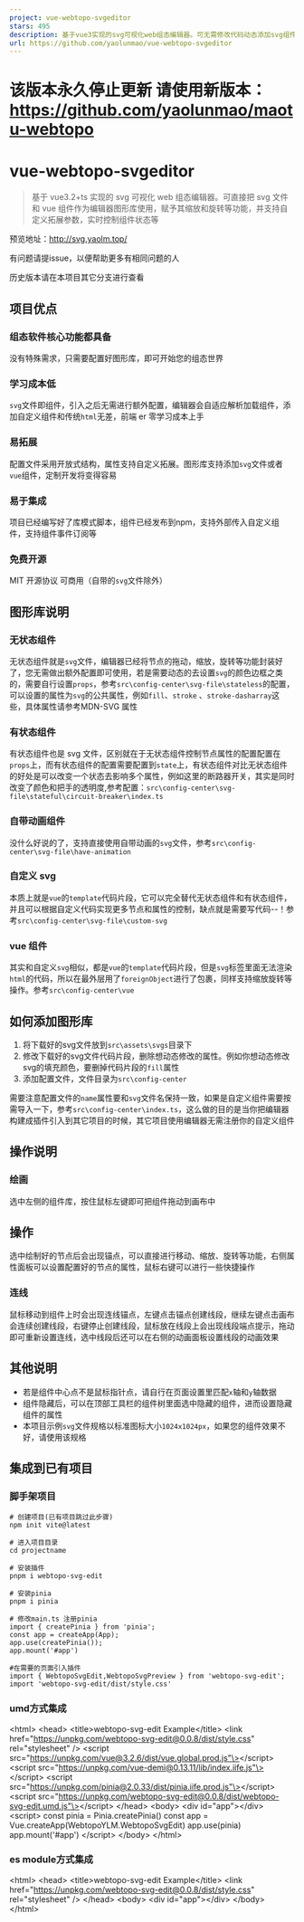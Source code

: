 ```yaml
---
project: vue-webtopo-svgeditor
stars: 495
description: 基于vue3实现的svg可视化web组态编辑器。可无需修改代码动态添加svg组件
url: https://github.com/yaolunmao/vue-webtopo-svgeditor
---
```


该版本永久停止更新 请使用新版本：https://github.com/yaolunmao/maotu-webtopo
===========================================================

vue-webtopo-svgeditor
=====================

> 基于 vue3.2+ts 实现的 svg 可视化 web 组态编辑器。可直接把 svg 文件和 vue 组件作为编辑器图形库使用，赋予其缩放和旋转等功能，并支持自定义拓展参数，实时控制组件状态等

预览地址：http://svg.yaolm.top/

有问题请提issue，以便帮助更多有相同问题的人

历史版本请在本项目其它分支进行查看

项目优点
----

### 组态软件核心功能都具备

没有特殊需求，只需要配置好图形库，即可开始您的组态世界

### 学习成本低

`svg`文件即组件，引入之后无需进行额外配置，编辑器会自适应解析加载组件，添加自定义组件和传统`html`无差，前端 er 零学习成本上手

### 易拓展

配置文件采用开放式结构，属性支持自定义拓展。图形库支持添加`svg`文件或者`vue`组件，定制开发将变得容易

### 易于集成

项目已经编写好了库模式脚本，组件已经发布到npm，支持外部传入自定义组件，支持组件事件订阅等

### 免费开源

MIT 开源协议 可商用（自带的`svg`文件除外）

图形库说明
-----

### 无状态组件

无状态组件就是`svg`文件，编辑器已经将节点的拖动，缩放，旋转等功能封装好了，您无需做出额外配置即可使用，若是需要动态的去设置`svg`的颜色边框之类的，需要自行设置`props`，参考`src\config-center\svg-file\stateless`的配置，可以设置的属性为`svg`的公共属性，例如`fill`、`stroke` 、`stroke-dasharray`这些，具体属性请参考MDN-SVG 属性

### 有状态组件

有状态组件也是 svg 文件，区别就在于无状态组件控制节点属性的配置配置在`props`上，而有状态组件的配置需要配置到`state`上，有状态组件对比无状态组件的好处是可以改变一个状态去影响多个属性，例如这里的断路器开关，其实是同时改变了颜色和把手的透明度,参考配置：`src\config-center\svg-file\stateful\circuit-breaker\index.ts`

### 自带动画组件

没什么好说的了，支持直接使用自带动画的`svg`文件，参考`src\config-center\svg-file\have-animation`

### 自定义 svg

本质上就是`vue`的`template`代码片段，它可以完全替代无状态组件和有状态组件，并且可以根据自定义代码实现更多节点和属性的控制，缺点就是需要写代码--！参考`src\config-center\svg-file\custom-svg`

### vue 组件

其实和自定义`svg`相似，都是`vue`的`template`代码片段，但是`svg`标签里面无法渲染`html`的代码，所以在最外层用了`foreignObject`进行了包裹，同样支持缩放旋转等操作。参考`src\config-center\vue`

如何添加图形库
-------

1.  将下载好的svg文件放到`src\assets\svgs`目录下
2.  修改下载好的svg文件代码片段，删除想动态修改的属性。例如你想动态修改svg的填充颜色，要删掉代码片段的`fill`属性
3.  添加配置文件，文件目录为`src\config-center`

需要注意配置文件的`name`属性要和`svg`文件名保持一致，如果是自定义组件需要按需导入一下，参考`src\config-center\index.ts`，这么做的目的是当你把编辑器构建成插件引入到其它项目的时候，其它项目使用编辑器无需注册你的自定义组件

操作说明
----

### 绘画

选中左侧的组件库，按住鼠标左键即可把组件拖动到画布中

操作
--

选中绘制好的节点后会出现锚点，可以直接进行移动、缩放、旋转等功能，右侧属性面板可以设置配置好的节点的属性，鼠标右键可以进行一些快捷操作

### 连线

鼠标移动到组件上时会出现连线锚点，左键点击锚点创建线段，继续左键点击画布会连续创建线段，右键停止创建线段，鼠标放在线段上会出现线段端点提示，拖动即可重新设置连线，选中线段后还可以在右侧的动画面板设置线段的动画效果

其他说明
----

-   若是组件中心点不是鼠标指针点，请自行在页面设置里匹配`x`轴和`y`轴数据
-   组件隐藏后，可以在顶部工具栏的组件树里面选中隐藏的组件，进而设置隐藏组件的属性
-   本项目示例`svg`文件规格以标准图标大小`1024x1024px`，如果您的组件效果不好，请使用该规格

集成到已有项目
-------

### 脚手架项目

```
# 创建项目(已有项目跳过此步骤)
npm init vite@latest

# 进入项目目录
cd projectname

# 安装插件
pnpm i webtopo-svg-edit

# 安装pinia
pnpm i pinia

# 修改main.ts 注册pinia
import { createPinia } from 'pinia';
const app = createApp(App);
app.use(createPinia());
app.mount('#app')

#在需要的页面引入插件
import { WebtopoSvgEdit,WebtopoSvgPreview } from 'webtopo-svg-edit';
import 'webtopo-svg-edit/dist/style.css'
```

### umd方式集成

<!DOCTYPE html\>
<html\>
  <head\>
    <title\>webtopo-svg-edit Example</title\>
    <link href\="https://unpkg.com/webtopo-svg-edit@0.0.8/dist/style.css" rel\="stylesheet" />
    <script src\="https://unpkg.com/vue@3.2.6/dist/vue.global.prod.js"\></script\>
    <script src\="https://unpkg.com/vue-demi@0.13.11/lib/index.iife.js"\></script\>
    <script src\="https://unpkg.com/pinia@2.0.33/dist/pinia.iife.prod.js"\></script\>
    <script src\="https://unpkg.com/webtopo-svg-edit@0.0.8/dist/webtopo-svg-edit.umd.js"\></script\>
  </head\>
  <body\>
    <div id\="app"\></div\>
    <script\>
      const pinia \= Pinia.createPinia()
      const app \= Vue.createApp(WebtopoYLM.WebtopoSvgEdit)
      app.use(pinia)
      app.mount('#app')
    </script\>
  </body\>
</html\>

### es module方式集成

<!DOCTYPE html\>
<html\>
  <head\>
    <title\>webtopo-svg-edit Example</title\>
    <link href\="https://unpkg.com/webtopo-svg-edit@0.0.8/dist/style.css" rel\="stylesheet" />
  </head\>
  <body\>
    <div id\="app"\></div\>
  </body\>
</html\>
<script type\="importmap"\>
  {
    "imports": {
      "vue": "https://unpkg.com/vue@3.2.47/dist/vue.esm-browser.prod.js",
      "@vue/devtools-api": "https://cdn.jsdelivr.net/npm/@vue/devtools-api/lib/esm/index.min.js",
      "vue-demi": "https://unpkg.com/vue-demi@0.13.11/lib/index.mjs",
      "pinia": "https://unpkg.com/pinia@2.0.29/dist/pinia.esm-browser.js",
      "WebtopoYLM": "https://unpkg.com/webtopo-svg-edit@0.0.8/dist/webtopo-svg-edit.es.js"
    }
  }
</script\>
<script type\="module"\>
  import { createApp } from 'vue'
  import { createPinia } from 'pinia'
  import { WebtopoSvgEdit } from 'WebtopoYLM'
  const app \= createApp(WebtopoSvgEdit)
  app.use(createPinia())
  app.mount('#app')
</script\>

如果集成有问题请参考示例项目demo

**请注意：插件方式引入会导致左侧工具栏的 icon 图标无法正确显示，请自行寻找您项目构建工具的 svg 加载器，将 icon 图标转换成 symbol，并将名字命名为‘svg-xxx’即可正常显示**

贡献代码
----

1.  `Fork` 本项目
2.  新建`Feat_xxx`分支
3.  提交代码
4.  新建 `Pull Request`

**只接受 github 的 pr，gitee 为 github 镜像库**

声明
--

**本项目组件库来源均为网络，仅供学习交流使用，请勿将本项目里面的组件用于商业用途**

常见问题
----

### vue2怎么集成，有vue2的版本吗？

vue2建议使用iframe、cdn集成，目前没有vue2的版本，如果您接受不了vue2方式集成，也可参考2.1分支进行改造。

### 项目启动不起来怎么办？

请使用`pnpm`安装依赖

### 随便改哪里的代码eslint都报错怎么办？

vscode安装eslint插件

鸣谢
--

吉林省格尺科技有限公司促进该项目诞生

秀英童鞋对此项目前进的耐心指导

一个低代码（可视化拖拽）教学项目

还在坚持用原生`svg`进行组态的开发者们

感谢以下小伙伴为此项目做出的贡献
----------------
